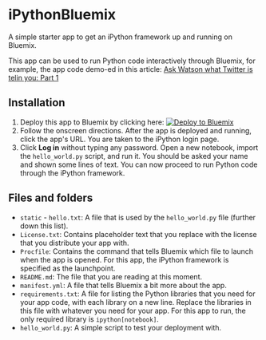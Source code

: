 # iPythonBluemix

A simple starter app to get an iPython framework up and running on Bluemix. 

This app can be used to run Python code interactively through Bluemix, for example, the app code demo-ed in this article: [Ask Watson what Twitter is telin you: Part 1](http://www.ibm.com/developerworks/library/cc-ask-watson-part1-bluemix-trs/index.html)

## Installation

1.    Deploy this app to Bluemix by clicking here: [![Deploy to Bluemix](https://bluemix.net/deploy/button.png)](https://bluemix.net/deploy?repository=https://github.com/AninditaBasu/iPythonBluemix)
2.    Follow the onscreen directions. After the app is deployed and running, click the app's URL. You are taken to the iPython login page. 
3.    Click __Log in__ without typing any password. Open a new notebook, import the `hello_world.py` script, and run it. You should be asked your name and shown some lines of text. You can now proceed to run Python code through the iPython framework.

## Files and folders

-    `static`
    - `hello.txt`: A file that is used by the `hello_world.py` file (further down this list).
-    `License.txt`: Contains placeholder text that you replace with the license that you distribute your app with.
-    `Procfile`: Contains the command that tells Bluemix which file to launch when the app is opened. For this app, the iPython framework is specified as the launchpoint.
-    `README.md`: The file that you are reading at this moment.
-    `manifest.yml`: A file that tells Bluemix a bit more about the app.
-    `requirements.txt`: A file for listing the Python libraries that you need for your app code, with each library on a new line. Replace the libraries in this file with whatever you need for your app. For this app to run, the only required library is `ipython[notebook]`.
-    `hello_world.py`: A simple script to test your deployment with.
